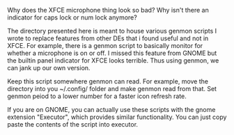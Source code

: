 Why does the XFCE microphone thing look so bad? Why isn't there an indicator for caps lock or num lock anymore?

The directory presented here is meant to house various genmon scripts I wrote to replace features from other DEs that i found useful and not in XFCE. For example, there is a genmon script to basically monitor for whether a microphone is on or off. I missed this feature from GNOME but the builtin panel indicator for XFCE looks terrible. Thus using genmon, we can jank up our own version.

Keep this script somewhere genmon can read. For example, move the directory into you ~/.config/ folder and make genmon read from that. Set genmon peiod to a lower number for a faster icon refresh rate.

If you are on GNOME, you can actually use these scripts with the gnome extension "Executor", which provides similar functionality. You can just copy paste the contents of the script into executor.
